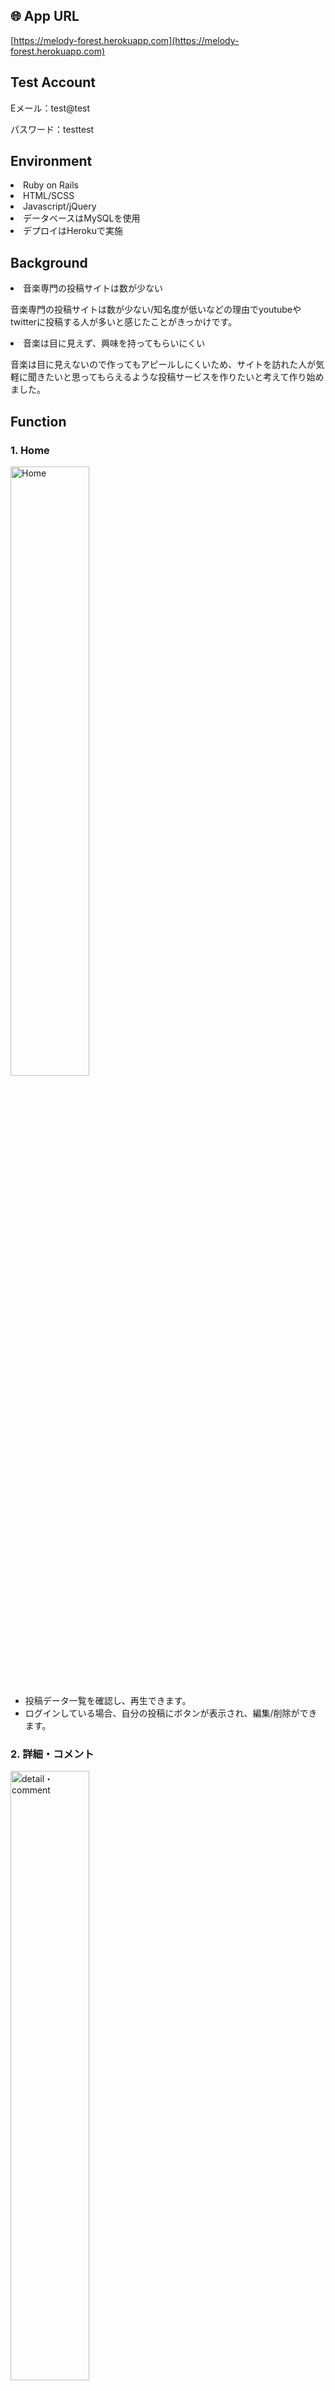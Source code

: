 ## 🌐 App URL
[https://melody-forest.herokuapp.com](https://melody-forest.herokuapp.com)


## Test Account
Eメール：test@test<p></p>
パスワード：testtest<p></p>


## Environment
<li>Ruby on Rails</li>
<li>HTML/SCSS</li>
<li>Javascript/jQuery</li>
<li>データベースはMySQLを使用</li>
<li>デプロイはHerokuで実施</li>


## Background
<li>音楽専門の投稿サイトは数が少ない</li>

音楽専門の投稿サイトは数が少ない/知名度が低いなどの理由でyoutubeやtwitterに投稿する人が多いと感じたことがきっかけです。


<li>音楽は目に見えず、興味を持ってもらいにくい</li>

音楽は目に見えないので作ってもアピールしにくいため、サイトを訪れた人が気軽に聞きたいと思ってもらえるような投稿サービスを作りたいと考えて作り始めました。


## Function
### 1. Home
<p>
  <img src="https://user-images.githubusercontent.com/65595354/87685290-2cf21e00-c7be-11ea-867c-d1f0f4f8df00.png" alt="Home" width="50%" height="50%">  
</p>
<ul>
  <li>投稿データ一覧を確認し、再生できます。</li>
  <li>ログインしている場合、自分の投稿にボタンが表示され、編集/削除ができます。</li>
</ul>

### 2. 詳細・コメント
<p>
  <img src="https://user-images.githubusercontent.com/65595354/87700849-f6260300-c7d1-11ea-9952-7a88551da98c.png" alt="detail・comment" width="50%" height="50%">
</p>
<ul>
  <li>詳細ボタンから遷移できます。</li>
  <li>該当の曲の詳細ページに遷移し、詳細情報やコメントを確認できます。</li>
  <li>ログインしている場合、画面下部からコメント可能です。</li>
  <li>コメントは非同期通信のため、再生中にコメントしても音は途切れません。</li>
</ul>

### 3. 投稿者別作品一覧
<p>
  <img src="https://user-images.githubusercontent.com/65595354/87758266-1e037e00-c847-11ea-8c7d-455ecf6a7fad.png" alt="List of works by poster" width="50%" height="50%">
</p>
<ul>
  <li>投稿者名をクリックすると遷移できます。</li>
</ul>

### 4. ログイン/新規登録
<p>
  <img src="https://user-images.githubusercontent.com/65595354/87758642-cb769180-c847-11ea-85fc-1103ca832aa9.png" alt="register" width="50%" height="50%">
    <img src="https://user-images.githubusercontent.com/65595354/87758434-6cb11800-c847-11ea-8210-9e08f3cd549f.png" alt="login" width="50%" height="50%">
</p>
<ul>
  <li>未ログイン時、ヘッダーのログインボタンから遷移できます。</li>
  <li>アカウント未登録の場合、新規登録ボタンからアカウントを作成できます。</li>
  <li>Eメールとパスワードを入力するとログインできます。</li>
</ul>

### 5. 新規投稿
<p>
  <img src="https://user-images.githubusercontent.com/65595354/87758822-23ad9380-c848-11ea-8fc7-0f4d3a0774c4.png" alt="new post" width="50%" height="50%">
</p>
<ul>
  <li>Homeの投稿するボタン、またはヘッダーの投稿から新規投稿ページに遷移できます。</li>
  <li>タイトル・詳細を入力してファイルを選択後、送信をクリックすると投稿できます。</li>
  <li>投稿が無事に完了すると上部に「投稿が完了しました」とフラッシュメッセージが表示されます。</li>
</ul>

### 6. 編集
<p>
  <img src="https://user-images.githubusercontent.com/65595354/87758915-5f485d80-c848-11ea-95dd-86ec6214c485.png" alt="edit" width="50%" height="50%">
</p>
<ul>
  <li>編集ボタンをクリックすると遷移できます。(ログインユーザと投稿者が一致する場合のみ表示されます。)</li>
  <li>タイトル・詳細を編集できます。(アップロードしたファイル自体は編集できません。)</li>
</ul>

### 7. 削除
<p>
  <img src="https://user-images.githubusercontent.com/65595354/87759352-22c93180-c849-11ea-9032-92594ef195e3.png" alt="delete" width="50%" height="50%">
</p>
<ul>
  <li>ログインユーザと投稿者が一致する場合に削除ボタンが表示されます。</li>
  <li>削除をクリックすると確認ダイアログが表示され、OKをクリックすると削除できます。</li>
</ul>

### 8. マイページ
<ul>
  <li>ヘッダーのアカウント名のプルダウンからマイページを選択すると遷移できます。</li>
  <li>ログインしているアカウントで投稿したデータ一覧が確認できます。</li>
  <li>投稿者別作品一覧と表示は同様です。</li>
</ul>

### 9. アカウント情報
<p>
  <img src="https://user-images.githubusercontent.com/65595354/87759678-a5ea8780-c849-11ea-8013-f584e7331e6a.png" alt="account1" width="50%" height="50%">
    <img src="https://user-images.githubusercontent.com/65595354/87759816-d7fbe980-c849-11ea-9b47-d974d33c1007.png" alt="account2" width="50%" height="50%">
    <img src="https://user-images.githubusercontent.com/65595354/87760255-71c39680-c84a-11ea-8603-a2bbdc018f16.png" alt="account3" width="50%" height="50%">
</p>
<ul>
  <li>編集ボタンからアカウント名、Eメール、パスワードを変更できます。</li>
  <li>プロフィール画像を設定できます。</li>
</ul>

### 10. その他
<ul>
  <li>カテゴリ別投稿一覧ページ、検索機能については引き続き作成中です。</li>
</ul>


## 💬 Usage
ローカルで確認する場合は以下の操作を行います。<p></p>
`$ git clone https://github.com/asuarks/Melody-Forest.git`<p></p>
`$ cd (git cloneしたディレクトリ)`<p></p>
`$ bundle install`<p></p>
`$ rails db:create`<p></p>
`$ rails db:migrate`<p></p>
`$ rails s`<p></p>
以下にアクセス<p></p>
http://localhost:3000


## 🎫 License
<li>MIT</li>


## DB設計
### postsテーブル
|Column|Type|Options|
|------|----|-------|
|title|string||
|file|text||
|detail|text||
|user_id|integer||
#### Association
- belongs_to :user
- has_many :comment

### usersテーブル
|Column|Type|Options|
|------|----|-------|
|name|string|null: false|
|email|string|null: false|
|password|string|null: false|
#### Association
- has_many :posts
- has_many :comments

### commentsテーブル
|Column|Type|Options|
|------|----|-------|
|user_id|integer||
|post_id|integer||
|text|text||
#### Association
- belongs_to :post
- belongs_to :user

### profilesテーブル
|Column|Type|Options|
|------|----|-------|
|user_id|integer||
|name|string||
|avatar|string||
|description|text||
#### Association
- belongs_to :user
